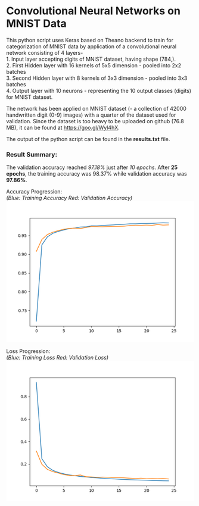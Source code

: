 # Convolutional Neural Networks on MNIST Data

This python script uses Keras based on Theano backend to train for categorization of MNIST data by application of a convolutional neural network consisting of 4 layers-  
	1. Input layer accepting digits of MNIST dataset, having shape (784,).  
	2. First Hidden layer with 16 kernels of 5x5 dimension - pooled into 2x2 batches  
	3. Second Hidden layer with 8 kernels of 3x3 dimension - pooled into 3x3 batches  
	4. Output layer with 10 neurons - representing the 10 output classes (digits) for MNIST dataset. 

The network has been applied on MNIST dataset (- a collection of 42000 handwritten digit (0-9) images) with a quarter of the dataset used for validation. Since the dataset is too heavy to be uploaded on github (76.8 MB), it can be found at https://goo.gl/Wyl4hX.

The output of the python script can be found in the **results.txt** file.

### Result Summary:
The validation accuracy reached *97.18%* just after *10 epochs*. After **25 epochs**, the training accuracy was 98.37% while validation accuracy was **97.86%**.

Accuracy Progression:  
_(Blue: Training Accuracy					Red: Validation Accuracy)_
![alt text](https://github.com/navjot12/Convolutional_NN_MNIST/blob/master/accuracy.png "Accuracy")

Loss Progression:  
_(Blue: Training Loss						Red: Validation Loss)_
![alt text](https://github.com/navjot12/Convolutional_NN_MNIST/blob/master/loss.png "Loss")
